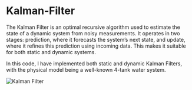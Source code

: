 # Kalman-Filter

The Kalman Filter is an optimal recursive algorithm used to estimate the state of a dynamic system from noisy measurements. It operates in two stages: prediction, where it forecasts the system’s next state, and update, where it refines this prediction using incoming data. This makes it suitable for both static and dynamic systems.

In this code, I have implemented both static and dynamic Kalman Filters, with the physical model being a well-known 4-tank water system.

![Kalman Filter](images/KalmanFilterPlot.png)
